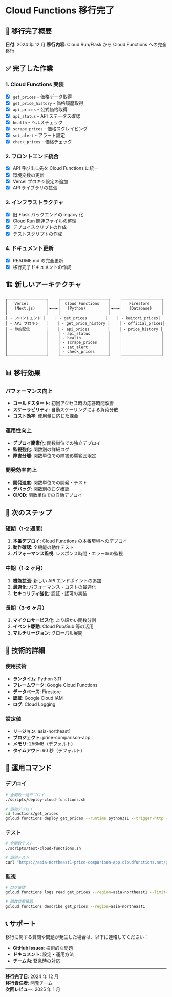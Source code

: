# Cloud Functions 移行完了

## 🎉 移行完了概要

**日付**: 2024 年 12 月
**移行内容**: Cloud Run/Flask から Cloud Functions への完全移行

## ✅ 完了した作業

### 1. Cloud Functions 実装

- [x] `get_prices` - 価格データ取得
- [x] `get_price_history` - 価格履歴取得
- [x] `api_prices` - 公式価格取得
- [x] `api_status` - API ステータス確認
- [x] `health` - ヘルスチェック
- [x] `scrape_prices` - 価格スクレイピング
- [x] `set_alert` - アラート設定
- [x] `check_prices` - 価格チェック

### 2. フロントエンド統合

- [x] API 呼び出し先を Cloud Functions に統一
- [x] 環境変数の更新
- [x] Vercel プロキシ設定の追加
- [x] API ライブラリの拡張

### 3. インフラストラクチャ

- [x] 旧 Flask バックエンドの legacy 化
- [x] Cloud Run 関連ファイルの整理
- [x] デプロイスクリプトの作成
- [x] テストスクリプトの作成

### 4. ドキュメント更新

- [x] README.md の完全更新
- [x] 移行完了ドキュメントの作成

## 🏗️ 新しいアーキテクチャ

```
┌─────────────────┐    ┌─────────────────────┐    ┌─────────────────┐
│   Vercel        │    │  Cloud Functions    │    │   Firestore     │
│   (Next.js)     │◄──►│   (Python)          │◄──►│   (Database)    │
│                 │    │                     │    │                 │
│ - フロントエンド │    │ - get_prices        │    │ - kaitori_prices│
│ - API プロキシ   │    │ - get_price_history │    │ - official_prices│
│ - 静的配信       │    │ - api_prices        │    │ - price_history │
│                 │    │ - api_status        │    │                 │
│                 │    │ - health            │    │                 │
│                 │    │ - scrape_prices     │    │                 │
│                 │    │ - set_alert         │    │                 │
│                 │    │ - check_prices      │    │                 │
└─────────────────┘    └─────────────────────┘    └─────────────────┘
```

## 📊 移行効果

### パフォーマンス向上

- **コールドスタート**: 初回アクセス時の応答時間改善
- **スケーラビリティ**: 自動スケーリングによる負荷分散
- **コスト効率**: 使用量に応じた課金

### 運用性向上

- **デプロイ簡素化**: 関数単位での独立デプロイ
- **監視強化**: 関数別の詳細ログ
- **障害分離**: 関数単位での障害影響範囲限定

### 開発効率向上

- **開発速度**: 関数単位での開発・テスト
- **デバッグ**: 関数別のログ確認
- **CI/CD**: 関数単位での自動デプロイ

## 🚀 次のステップ

### 短期（1-2 週間）

1. **本番デプロイ**: Cloud Functions の本番環境へのデプロイ
2. **動作確認**: 全機能の動作テスト
3. **パフォーマンス監視**: レスポンス時間・エラー率の監視

### 中期（1-2 ヶ月）

1. **機能拡張**: 新しい API エンドポイントの追加
2. **最適化**: パフォーマンス・コストの最適化
3. **セキュリティ強化**: 認証・認可の実装

### 長期（3-6 ヶ月）

1. **マイクロサービス化**: より細かい関数分割
2. **イベント駆動**: Cloud Pub/Sub 等の活用
3. **マルチリージョン**: グローバル展開

## 📝 技術的詳細

### 使用技術

- **ランタイム**: Python 3.11
- **フレームワーク**: Google Cloud Functions
- **データベース**: Firestore
- **認証**: Google Cloud IAM
- **ログ**: Cloud Logging

### 設定値

- **リージョン**: asia-northeast1
- **プロジェクト**: price-comparison-app
- **メモリ**: 256MB（デフォルト）
- **タイムアウト**: 60 秒（デフォルト）

## 🔧 運用コマンド

### デプロイ

```bash
# 全関数一括デプロイ
./scripts/deploy-cloud-functions.sh

# 個別デプロイ
cd functions/get_prices
gcloud functions deploy get_prices --runtime python311 --trigger-http --allow-unauthenticated --entry-point get_prices --region asia-northeast1
```

### テスト

```bash
# 全関数テスト
./scripts/test-cloud-functions.sh

# 個別テスト
curl "https://asia-northeast1-price-comparison-app.cloudfunctions.net/get_prices?series=iPhone15"
```

### 監視

```bash
# ログ確認
gcloud functions logs read get_prices --region=asia-northeast1 --limit=50

# 関数状態確認
gcloud functions describe get_prices --region=asia-northeast1
```

## 📞 サポート

移行に関する質問や問題が発生した場合は、以下に連絡してください：

- **GitHub Issues**: 技術的な問題
- **ドキュメント**: 設定・運用方法
- **チーム内**: 緊急時の対応

---

**移行完了日**: 2024 年 12 月  
**移行責任者**: 開発チーム  
**次回レビュー**: 2025 年 1 月
